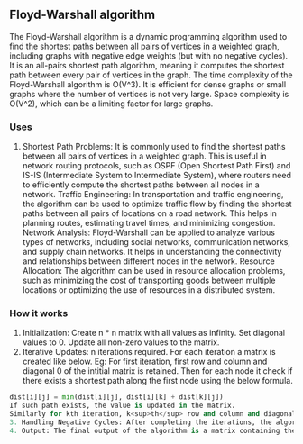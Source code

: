 ## Floyd-Warshall algorithm
The Floyd-Warshall algorithm is a dynamic programming algorithm used to find the shortest paths between all pairs of vertices in a weighted graph, including graphs with negative edge weights (but with no negative cycles). It is an all-pairs shortest path algorithm, meaning it computes the shortest path between every pair of vertices in the graph.
The time complexity of the Floyd-Warshall algorithm is O(V^3). It is efficient for dense graphs or small graphs where the number of vertices is not very large.
Space complexity is O(V^2), which can be a limiting factor for large graphs.

### Uses
1. Shortest Path Problems: It is commonly used to find the shortest paths between all pairs of vertices in a weighted graph. This is useful in network routing protocols, such as OSPF (Open Shortest Path First) and IS-IS (Intermediate System to Intermediate System), where routers need to efficiently compute the shortest paths between all nodes in a network.
Traffic Engineering: In transportation and traffic engineering, the algorithm can be used to optimize traffic flow by finding the shortest paths between all pairs of locations on a road network. This helps in planning routes, estimating travel times, and minimizing congestion.
Network Analysis: Floyd-Warshall can be applied to analyze various types of networks, including social networks, communication networks, and supply chain networks. It helps in understanding the connectivity and relationships between different nodes in the network.
Resource Allocation: The algorithm can be used in resource allocation problems, such as minimizing the cost of transporting goods between multiple locations or optimizing the use of resources in a distributed system.

### How it works
1. Initialization: Create n * n matrix with all values as infinity. Set diagonal values to 0. Update all non-zero values to the matrix.
2. Iterative Updates: n iterations required. For each iteration a matrix is created like below.
Eg: For first iteration, first row and column and diagonal 0 of the intitial matrix is retained. Then for each node it check if there exists a shortest path along the first node using the below formula.
```python
dist[i][j] = min(dist[i][j], dist[i][k] + dist[k][j])
If such path exists, the value is updated in the matrix.
Similarly for kth iteration, k<sup>th</sup> row and column and diagonal 0 of the (k-1)<sup>th</sup> matrix is retained. hen for each node it check if there exists a shortest path along the k<sup>th</sup> node, as explained above.
3. Handling Negative Cycles: After completing the iterations, the algorithm checks for negative cycles in the graph. A negative cycle occurs when the sum of the weights of the edges in a cycle is negative. If a negative cycle exists, it means that there is no shortest path between some pairs of vertices, as the path length can become increasingly negative by traversing the cycle repeatedly.
4. Output: The final output of the algorithm is a matrix containing the shortest distances between all pairs of vertices. If there is no path between two vertices, the corresponding distance in the matrix remains infinity.